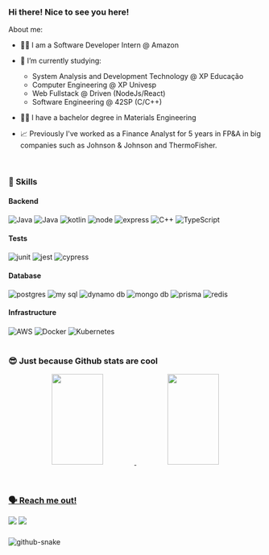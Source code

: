 ### Hi there! Nice to see you here!

About me:

- 👩‍💻 I am a Software Developer Intern @ Amazon

- 🌱 I’m currently studying: 
    * System Analysis and Development Technology @ XP Educação
    * Computer Engineering @ XP Univesp
    * Web Fullstack @ Driven (NodeJs/React)
    * Software Engineering @ 42SP (C/C++)

- :woman_student: I have a bachelor degree in Materials Engineering
- :chart_with_upwards_trend: Previously I've worked as a Finance Analyst for 5 years in FP&A in big companies such as Johnson & Johnson and ThermoFisher.
  
<br>

### 🧠 Skills
  
<div style="display: inline_block">

   #### Backend

   <img align="center" alt="Java" src="https://img.shields.io/badge/Java-007ACC?style=for-the-badge&logo=java&logoColor=white">
   <img align="center" alt="Java" src="https://img.shields.io/badge/Spring-6DB33F?style=for-the-badge&logo=spring&logoColor=white">
   <img align="center" alt="kotlin" src="https://img.shields.io/badge/Kotlin-0095D5?&style=for-the-badge&logo=kotlin&logoColor=white">
   <img align="center" alt="node" src="https://img.shields.io/badge/Node%20js-339933?style=for-the-badge&logo=nodedotjs&logoColor=white">
   <img align="center" alt="express" src="https://img.shields.io/badge/Express%20js-000000?style=for-the-badge&logo=express&logoColor=white">
   <img align="center" alt="C++" src="https://img.shields.io/badge/C%2B%2B-00599C?style=for-the-badge&logo=c%2B%2B&logoColor=white">
   <img align="center" alt="TypeScript" src="https://img.shields.io/badge/TypeScript-007ACC?style=for-the-badge&logo=typescript&logoColor=white">

   #### Tests
   <img align="center" alt="junit" src="https://img.shields.io/badge/Junit-25A162?style=for-the-badge&logo=junit5&logoColor=white">
   <img align="center" alt="jest" src="https://img.shields.io/badge/Jest-C21325?style=for-the-badge&logo=jest&logoColor=white">
   <img align="center" alt="cypress" src="https://img.shields.io/badge/Cypress-17202C?style=for-the-badge&logo=cypress&logoColor=white">

   #### Database
   <img align="center" alt="postgres" src="https://img.shields.io/badge/PostgreSQL-316192?style=for-the-badge&logo=postgresql&logoColor=white">
   <img align="center" alt="my sql" src="https://img.shields.io/badge/MySQL-005C84?style=for-the-badge&logo=mysql&logoColor=white">
   <img align="center" alt="dynamo db" src="https://img.shields.io/badge/DynamoDB-4053D6?style=for-the-badge&logo=Amazon%20DynamoDB&logoColor=white">
   <img align="center" alt="mongo db" src="https://img.shields.io/badge/MongoDB-4EA94B?style=for-the-badge&logo=mongodb&logoColor=white">
   <img align="center" alt="prisma" src="https://img.shields.io/badge/Prisma-3982CE?style=for-the-badge&logo=Prisma&logoColor=white">
   <img align="center" alt="redis" src="https://img.shields.io/badge/redis-%23DD0031.svg?&style=for-the-badge&logo=redis&logoColor=white">

   #### Infrastructure
   <img align="center" alt="AWS" src="https://img.shields.io/badge/AWS-FF9900?style=for-the-badge&logo=amazonaws&logoColor=white">
   <img align="center" alt="Docker" src="https://img.shields.io/badge/Docker-2CA5E0?style=for-the-badge&logo=docker&logoColor=white">
   <img align="center" alt="Kubernetes" src="https://img.shields.io/badge/kubernetes-326ce5.svg?&style=for-the-badge&logo=kubernetes&logoColor=white">
   

</div>

<br>

### 😎 Just because Github stats are cool

<div align="center">
  <a href="https://github.com/renatainacio">
  <img height="180em" width="45%" src="https://github-readme-stats.vercel.app/api?username=renatainacio&show_icons=true&theme=dracula&include_all_commits=true"/>
  <img height="180em" width="45%" src="https://github-readme-stats.vercel.app/api/top-langs/?username=renatainacio&layout=compact&langs_count=10&theme=dracula"/>
</div>

<br>
<br>
  
 ### 🗣️ Reach me out!

<div> 
  <a href="https://www.linkedin.com/in/renata-v-inacio/" target="_blank"><img src="https://img.shields.io/badge/-LinkedIn-%230077B5?style=for-the-badge&logo=linkedin&logoColor=white" target="_blank"></a> 
  <a href = "mailto:revazgauska@gmail.com"><img src="https://img.shields.io/badge/-Gmail-%23333?style=for-the-badge&logo=gmail&logoColor=white" target="_blank"></a>

 ###
 
 <picture>
  <source media="(prefers-color-scheme: dark)" srcset="https://raw.githubusercontent.com/renatainacio/renatainacio/output/github-contribution-grid-snake-dark.svg" />
  <source media="(prefers-color-scheme: light)" srcset="https://raw.githubusercontent.com/renatainacio/renatainacio/output/github-contribution-grid-snake.svg" />
  <img alt="github-snake" src="github-snake.svg" />
</picture>
  
</div>
